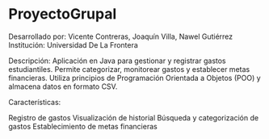 # ProyectoGrupal

Desarrollado por: Vicente Contreras, Joaquín Villa, Nawel Gutiérrez
Institución: Universidad De La Frontera

Descripción:
Aplicación en Java para gestionar y registrar gastos estudiantiles. Permite categorizar, monitorear gastos y establecer metas financieras. Utiliza principios de Programación Orientada a Objetos (POO) y almacena datos en formato CSV.

Características:

Registro de gastos
Visualización de historial
Búsqueda y categorización de gastos
Establecimiento de metas financieras
